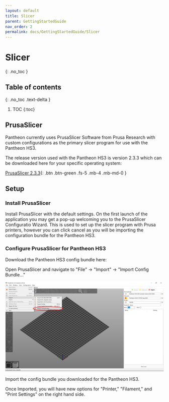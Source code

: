 ```yaml
---
layout: default
title: Slicer
parent: GettingStartedGuide
nav_order: 2
permalink: docs/GettingStartedGuide/Slicer
---
```


# Slicer
{: .no_toc }

## Table of contents
{: .no_toc .text-delta }

1. TOC
{:toc}

## PrusaSlicer
Pantheon currently uses PrusaSlicer Software from Prusa Research with custom configurations as the primary slicer program for use with the Pantheon HS3. 

The release version used with the Pantheon HS3 is version 2.3.3 which can be downloaded here for your specific operating system:

[PrusaSlicer 2.3.3](https://github.com/prusa3d/PrusaSlicer/releases/tag/version_2.3.3){: .btn .btn-green .fs-5 .mb-4 .mb-md-0 }

## Setup

### Install PrusaSlicer

Install PrusaSlicer with the default settings. On the first launch of the application you may get a pop-up welcoming you to the PrusaSlicer Configuratio Wizard. This is used to set up the slicer program with Prusa printers, however you can click cancel as you will be importing the configuration bundle for the Pantheon HS3.

### Configure PrusaSlicer for Pantheon HS3

Download the Pantheon HS3 config bundle here:

Open PrusaSlicer and navigate to "File" -> "Import" -> "Import Config Bundle..."

![](assets/Import_Config_Bundle_Image.jpg) 

Import the config bundle you downloaded for the Pantheon HS3.

Once Imported, you will have new options for "Printer," "Filament," and "Print Settings" on the right hand side.